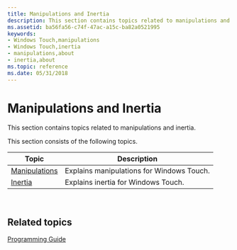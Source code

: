 ```yaml
---
title: Manipulations and Inertia
description: This section contains topics related to manipulations and inertia.
ms.assetid: ba56fa56-c74f-47ac-a15c-ba82a0521995
keywords:
- Windows Touch,manipulations
- Windows Touch,inertia
- manipulations,about
- inertia,about
ms.topic: reference
ms.date: 05/31/2018
---
```


# Manipulations and Inertia

This section contains topics related to manipulations and inertia.

This section consists of the following topics.



| Topic                                                   | Description                               |
|---------------------------------------------------------|-------------------------------------------|
| [Manipulations](getting-started-with-manipulations.md) | Explains manipulations for Windows Touch. |
| [Inertia](getting-started-with-inertia.md)             | Explains inertia for Windows Touch.       |



 

## Related topics

<dl> <dt>

[Programming Guide](programming-guide.md)
</dt> </dl>

 

 




